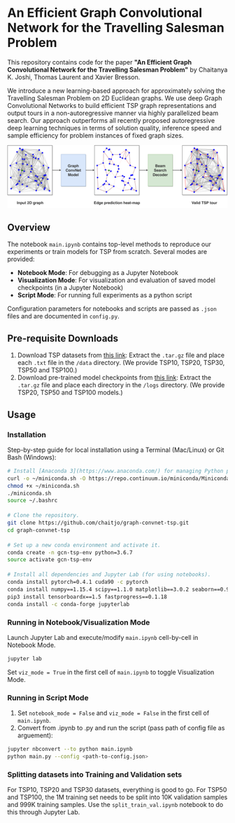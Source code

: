 # An Efficient Graph Convolutional Network for the Travelling Salesman Problem

This repository contains code for the paper 
**"An Efficient Graph Convolutional Network for the Travelling Salesman Problem"**
by Chaitanya K. Joshi, Thomas Laurent and Xavier Bresson.

We introduce a new learning-based approach for approximately solving the
Travelling Salesman Problem on 2D Euclidean graphs. 
We use deep Graph Convolutional Networks to build efficient TSP graph representations 
and output tours in a non-autoregressive manner via highly parallelized beam search. 
Our approach outperforms all recently proposed autoregressive deep learning 
techniques in terms of solution quality, inference speed and sample efficiency 
for problem instances of fixed graph sizes. 

![model-blocks](/res/model-blocks.png)

## Overview

The notebook `main.ipynb` contains top-level methods to reproduce our experiments or train models for TSP from scratch.
Several modes are provided:
- **Notebook Mode**: For debugging as a Jupyter Notebook
- **Visualization Mode**: For visualization and evaluation of saved model checkpoints (in a Jupyter Notebook)
- **Script Mode**: For running full experiments as a python script

Configuration parameters for notebooks and scripts are passed as `.json` files and are documented in `config.py`.

## Pre-requisite Downloads

1. Download TSP datasets from [this link](https://drive.google.com/open?id=1-5W-S5e7CKsJ9uY9uVXIyxgbcZZNYBrp): Extract the `.tar.gz` file and place each `.txt` file in the `/data` directory. (We provide TSP10, TSP20, TSP30, TSP50 and TSP100.) 
2. Download pre-trained model checkpoints from [this link](https://drive.google.com/open?id=1qmk1_5a8XT_hrOV_i3uHM9tMVnZBFEAF): Extract the `.tar.gz` file and place each directory in the `/logs` directory. (We provide TSP20, TSP50 and TSP100 models.)

## Usage

### Installation
Step-by-step guide for local installation using a Terminal (Mac/Linux) or Git Bash (Windows):
```sh
# Install [Anaconda 3](https://www.anaconda.com/) for managing Python packages and environments.
curl -o ~/miniconda.sh -O https://repo.continuum.io/miniconda/Miniconda3-latest-Linux-x86_64.sh
chmod +x ~/miniconda.sh
./miniconda.sh
source ~/.bashrc

# Clone the repository. 
git clone https://github.com/chaitjo/graph-convnet-tsp.git
cd graph-convnet-tsp

# Set up a new conda environment and activate it.
conda create -n gcn-tsp-env python=3.6.7
source activate gcn-tsp-env

# Install all dependencies and Jupyter Lab (for using notebooks).
conda install pytorch=0.4.1 cuda90 -c pytorch
conda install numpy==1.15.4 scipy==1.1.0 matplotlib==3.0.2 seaborn==0.9.0 pandas==0.24.2 networkx==2.2 scikit-learn==0.20.2 tensorflow-gpu==1.12.0 tensorboard==1.12.0
pip3 install tensorboardx==1.5 fastprogress==0.1.18
conda install -c conda-forge jupyterlab
```

### Running in Notebook/Visualization Mode
Launch Jupyter Lab and execute/modify `main.ipynb` cell-by-cell in Notebook Mode.
```sh
jupyter lab
```

Set `viz_mode = True` in the first cell of `main.ipynb` to toggle Visualization Mode.

### Running in Script Mode
1. Set `notebook_mode = False` and `viz_mode = False` in the first cell of `main.ipynb`.
2. Convert from .ipynb to .py and run the script (pass path of config file as arguement):
```sh
jupyter nbconvert --to python main.ipynb 
python main.py --config <path-to-config.json>
```

### Splitting datasets into Training and Validation sets
For TSP10, TSP20 and TSP30 datasets, everything is good to go.
For TSP50 and TSP100, the 1M training set needs to be split into 10K validation samples and 999K training samples.
Use the `split_train_val.ipynb` notebook to do this through Jupyter Lab.
